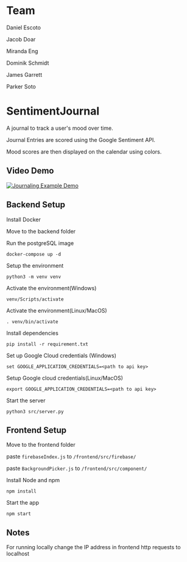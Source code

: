 # Team

Daniel Escoto

Jacob Doar

Miranda Eng

Dominik Schmidt

James Garrett

Parker Soto

# SentimentJournal

A journal to track a user's mood over time.

Journal Entries are scored using the Google Sentiment API.

Mood scores are then displayed on the calendar using colors.

## Video Demo   
[![Journaling Example Demo](https://img.youtube.com/vi/bNHp4SGcRhk/0.jpg)](https://youtu.be/bNHp4SGcRhk)  

## Backend Setup

Install Docker

Move to the backend folder

Run the postgreSQL image

```
docker-compose up -d
```

Setup the environment

```
python3 -m venv venv
```

Activate the environment(Windows)

```
venv/Scripts/activate
```

Activate the environment(Linux/MacOS)

```
. venv/bin/activate
```

Install dependencies

```
pip install -r requirement.txt
```

Set up Google Cloud credentials (Windows)

```
set GOOGLE_APPLICATION_CREDENTIALS=<path to api key>
```

Setup Google cloud credentials(Linux/MacOS)

```
export GOOGLE_APPLICATION_CREDENTIALS=<path to api key>
```

Start the server

```
python3 src/server.py
```

## Frontend Setup

Move to the frontend folder

paste `firebaseIndex.js` to `/frontend/src/firebase/`

paste `BackgroundPicker.js` to `/frontend/src/component/`

Install Node and npm

```
npm install
```

Start the app

```
npm start
```

## Notes

For running locally change the IP address in frontend http requests to localhost
